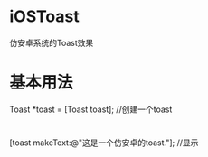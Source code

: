 # iOSToast
仿安卓系统的Toast效果
# 基本用法
Toast *toast = [Toast toast]; //创建一个toast
#
[toast makeText:@"这是一个仿安卓的toast."]; //显示
